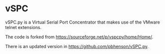 # vSPC
vSPC.py is a Virtual Serial Port Concentrator that makes use of the VMware telnet extensions.

The code is forked from https://sourceforge.net/p/vspcpy/home/Home/.

There is an updated version in https://github.com/pbhenson/vSPC.py.
